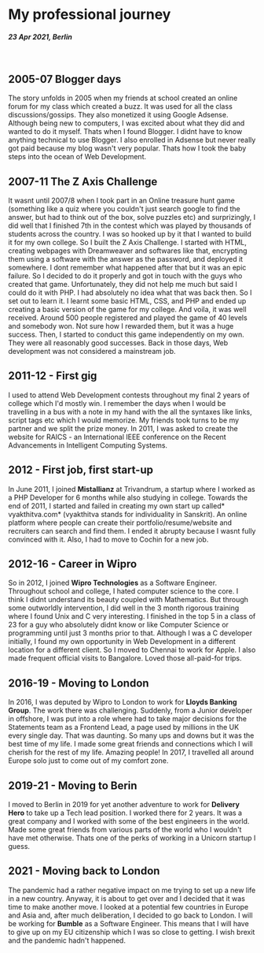 # My professional journey

#### *23 Apr 2021, Berlin*

&nbsp;

## 2005-07 Blogger days

The story unfolds in 2005 when my friends at school created an online forum for my class which created a buzz. It was used for all the class discussions/gossips. They also monetized it using Google Adsense. Although being new to computers, I was excited about what they did and wanted to do it myself. Thats when I found Blogger. I didnt have to know anything technical to use Blogger. I also enrolled in Adsense but never really got paid because my blog wasn't very popular. Thats how I took the baby steps into the ocean of Web Development.

## 2007-11 The Z Axis Challenge

It wasnt until 2007/8 when I took part in an Online treasure hunt game (something like a quiz where you couldn't just search google to find the answer, but had to think out of the box, solve puzzles etc) and surprizingly, I did well that I finished 7th in the contest which was played by thousands of students across the country. I was so hooked up by it that I wanted to build it for my own college. So I built the Z Axis Challenge. I started with HTML, creating webpages with Dreamweaver and softwares like that, encrypting them using a software with the answer as the password, and deployed it somewhere. I dont remember what happened after that but it was an epic failure. So I decided to do it properly and got in touch with the guys who created that game. Unfortunately, they did not help me much but said I could do it with PHP. I had absolutely no idea what that was back then. So I set out to learn it. I learnt some basic HTML, CSS, and PHP and ended up creating a basic version of the game for my college. And voila, it was well received. Around 500 people registered and played the game of 40 levels and somebody won. Not sure how I rewarded them, but it was a huge success. Then, I started to conduct this game independently on my own. They were all reasonably good successes. Back in those days, Web development was not considered a mainstream job.

## 2011-12 - First gig

I used to attend Web Development contests throughout my final 2 years of college which I'd mostly win. I remember the days when I would be travelling in a bus with a note in my hand with the all the syntaxes like links, script tags etc which I would memorize. My friends took turns to be my partner and we split the prize money. In 2011, I was asked to create the website for RAICS - an International IEEE conference on the Recent Advancements in Intelligent Computing Systems.

## 2012 - First job, first start-up

In June 2011, I joined **Mistallianz** at Trivandrum, a startup where I worked as a PHP Developer for 6 months while also studying in college. Towards the end of 2011, I started and failed in creating my own start up called* vyakthitva.com* (vyakthitva stands for individuality in Sanskrit). An online platform where people can create their portfolio/resume/website and recruiters can search and find them. I ended it abrupty because I wasnt fully convinced with it. Also, I had to move to Cochin for a new job.

## 2012-16 - Career in Wipro

So in 2012, I joined **Wipro Technologies** as a Software Engineer. Throughout school and college, I hated computer science to the core. I think I didnt understand its beauty coupled with Mathematics. But through some outworldly intervention, I did well in the 3 month rigorous training where I found Unix and C very interesting. I finished in the top 5 in a class of 23 for a guy who absolutely didnt know or like Computer Science or programming until just 3 months prior to that. Although I was a C developer initially, I found my own opportunity in Web Development in a different location for a different client. So I moved to Chennai to work for Apple. I also made frequent official visits to Bangalore. Loved those all-paid-for trips.

## 2016-19 - Moving to London

In 2016, I was deputed by Wipro to London to work for **Lloyds Banking Group**. The work there was challenging. Suddenly, from a Junior developer in offshore, I was put into a role where had to take major decisions for the Statements team as a Frontend Lead, a page used by millions in the UK every single day. That was daunting. So many ups and downs but it was the best time of my life. I made some great friends and connections which I will cherish for the rest of my life. Amazing people! In 2017, I travelled all around Europe solo just to come out of my comfort zone.

## 2019-21 - Moving to Berin

I moved to Berlin in 2019 for yet another adventure to work for **Delivery Hero** to take up a Tech lead position. I worked there for 2 years. It was a great company and I worked with some of the best engineers in the world. Made some great friends from various parts of the world who I wouldn't have met otherwise. Thats one of the perks of working in a Unicorn startup I guess.

## 2021 - Moving back to London

The pandemic had a rather negative impact on me trying to set up a new life in a new country. Anyway, it is about to get over and I decided that it was time to make another move. I looked at a potential few countries in Europe and Asia and, after much deliberation, I decided to go back to London. I will be working for **Bumble** as a Software Engineer. This means that I will have to give up on my EU citizenship which I was so close to getting. I wish brexit and the pandemic hadn't happened.
